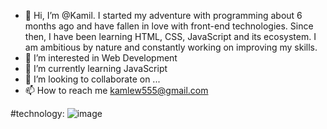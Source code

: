 - 👋 Hi, I’m @Kamil. I started my adventure with programming about 6 months ago and have fallen in love with front-end technologies. Since then, I have been learning HTML, CSS, JavaScript and its ecosystem. I am ambitious by nature and constantly working on improving my skills.
- 👀 I’m interested in Web Development
- 🌱 I’m currently learning JavaScript
- 💞️ I’m looking to collaborate on ...
- 📫 How to reach me kamlew555@gmail.com 

<!---
Kamil201/Kamil201 is a ✨ special ✨ repository because its `README.md` (this file) appears on your GitHub profile.
You can click the Preview link to take a look at your changes.
--->
#technology:
![image](https://github.com/Kamil201/Kamil201/assets/107198530/162b186c-0b5c-4be0-83d0-d4435ff979fc)
